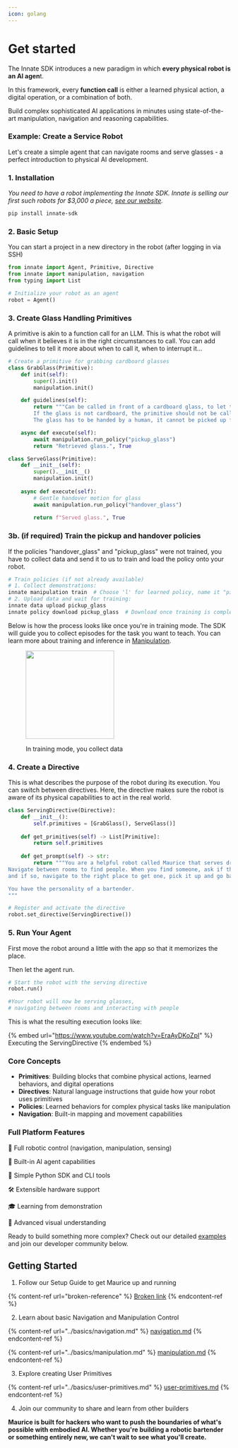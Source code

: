 ```yaml
---
icon: golang
---
```


# Get started

The Innate SDK introduces a new paradigm in which **every physical robot is an AI agen**t.

In this framework, every **function call** is either a learned physical action, a digital operation, or a combination of both.

Build complex sophisticated AI applications in minutes using state-of-the-art manipulation, navigation and reasoning capabilities.

### Example: Create a Service Robot

Let's create a simple agent that can navigate rooms and serve glasses - a perfect introduction to physical AI development.

### 1. Installation

_You  need to have a robot implementing the Innate SDK. Innate is selling our first such robots for $3,000 a piece,_ [_see our website_](https://innate.bot)_._

```bash
pip install innate-sdk
```

### 2. Basic Setup

You can start a project in a new directory in the robot (after logging in via SSH)

```python
from innate import Agent, Primitive, Directive
from innate import manipulation, navigation
from typing import List

# Initialize your robot as an agent
robot = Agent()
```

### 3. Create Glass Handling Primitives

A primitive is akin to a function call for an LLM. This is what the robot will call when it believes it is in the right circumstances to call. You can add guidelines to tell it more about when to call it, when to interrupt it...

```python
# Create a primitive for grabbing cardboard glasses
class GrabGlass(Primitive):
    def init(self):
        super().init()
        manipulation.init()

    def guidelines(self):
        return """Can be called in front of a cardboard glass, to let the arm grab it. 
        If the glass is not cardboard, the primitive should not be called.
        The glass has to be handed by a human, it cannot be picked up from the ground."""

    async def execute(self):
        await manipulation.run_policy("pickup_glass")
        return "Retrieved glass.", True

class ServeGlass(Primitive):
    def __init__(self):
        super().__init__()
        manipulation.init()
    
    async def execute(self):
        # Gentle handover motion for glass
        await manipulation.run_policy("handover_glass")
        
        return f"Served glass.", True
```

### 3b. (if required) Train the pickup and handover policies

If the policies "handover\_glass" and "pickup\_glass" were not trained, you have to collect data and send it to us to train and load the policy onto your robot.

```bash
# Train policies (if not already available)
# 1. Collect demonstrations:
innate manipulation train  # Choose 'l' for learned policy, name it "pickup_glass" or "handover_glass"
# 2. Upload data and wait for training:
innate data upload pickup_glass
innate policy download pickup_glass  # Download once training is complete
```

Below is how the process looks like once you're in training mode. The SDK will guide you to collect episodes for the task you want to teach. You can learn more about training and inference in [Manipulation](../basics/manipulation.md).

<figure><img src="../.gitbook/assets/Teaching Maurice (1).gif" alt="" width="200"><figcaption><p>In training mode, you collect data</p></figcaption></figure>

### 4. Create a Directive

This is what describes the purpose of the robot during its execution. You can switch between directives. Here, the directive makes sure the robot is aware of its physical capabilities to act in the real world.

```python
class ServingDirective(Directive):
    def __init__():
        self.primitives = [GrabGlass(), ServeGlass()]
    
    def get_primitives(self) -> List[Primitive]:
        return self.primitives
    
    def get_prompt(self) -> str:
        return """You are a helpful robot called Maurice that serves drinks to people.
Navigate between rooms to find people. When you find someone, ask if they want a drink,
and if so, navigate to the right place to get one, pick it up and go back to give it.

You have the personality of a bartender.
"""

# Register and activate the directive
robot.set_directive(ServingDirective())
```

### 5. Run Your Agent

First move the robot around a little with the app so that it memorizes the place.&#x20;

Then let the agent run.

```python
# Start the robot with the serving directive
robot.run()

#Your robot will now be serving glasses,
# navigating between rooms and interacting with people
```

This is what the resulting execution looks like:

{% embed url="https://www.youtube.com/watch?v=EraAyDKoZpI" %}
Executing the ServingDirective
{% endembed %}



### Core Concepts

* **Primitives**: Building blocks that combine physical actions, learned behaviors, and digital operations
* **Directives**: Natural language instructions that guide how your robot uses primitives
* **Policies**: Learned behaviors for complex physical tasks like manipulation
* **Navigation**: Built-in mapping and movement capabilities

### Full Platform Features

🤖 Full robotic control (navigation, manipulation, sensing)

🧠 Built-in AI agent capabilities

📱 Simple Python SDK and CLI tools

🛠 Extensible hardware support

🎓 Learning from demonstration

👀 Advanced visual understanding



Ready to build something more complex? Check out our detailed [examples](../basics/user-primitives.md) and join our developer community below.

## Getting Started

1. Follow our Setup Guide to get Maurice up and running

{% content-ref url="broken-reference" %}
[Broken link](broken-reference)
{% endcontent-ref %}

2. Learn about basic Navigation and Manipulation Control

{% content-ref url="../basics/navigation.md" %}
[navigation.md](../basics/navigation.md)
{% endcontent-ref %}

{% content-ref url="../basics/manipulation.md" %}
[manipulation.md](../basics/manipulation.md)
{% endcontent-ref %}



3. Explore creating User Primitives

{% content-ref url="../basics/user-primitives.md" %}
[user-primitives.md](../basics/user-primitives.md)
{% endcontent-ref %}

4. Join our community to share and learn from other builders



**Maurice is built for hackers who want to push the boundaries of what's possible with embodied AI. Whether you're building a robotic bartender or something entirely new, we can't wait to see what you'll create.**
